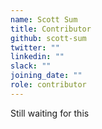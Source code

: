 ```yaml
---
name: Scott Sum
title: Contributor
github: scott-sum
twitter: ""
linkedin: ""
slack: ""
joining_date: ""
role: contributor
---
```


Still waiting for this
